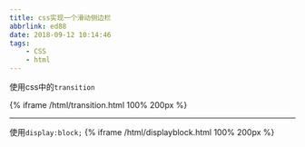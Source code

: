 ```yaml
---
title: css实现一个滑动侧边栏
abbrlink: ed88
date: 2018-09-12 10:14:46
tags:
	- CSS
	- html
---
```


使用css中的`transition`

{% iframe /html/transition.html 100% 200px %}

<!--more-->
-------------------------------------

使用`display:block;`
{% iframe /html/displayblock.html 100% 200px %}